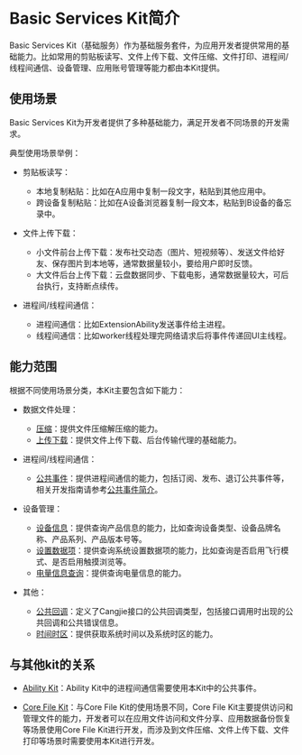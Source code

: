 # Basic Services Kit简介

Basic Services Kit（基础服务）作为基础服务套件，为应用开发者提供常用的基础能力。比如常用的剪贴板读写、文件上传下载、文件压缩、文件打印、进程间/线程间通信、设备管理、应用账号管理等能力都由本Kit提供。

## 使用场景

Basic Services Kit为开发者提供了多种基础能力，满足开发者不同场景的开发需求。

典型使用场景举例：

- 剪贴板读写：
    - 本地复制粘贴：比如在A应用中复制一段文字，粘贴到其他应用中。
    - 跨设备复制粘贴：比如在A设备浏览器复制一段文本，粘贴到B设备的备忘录中。

- 文件上传下载：
    - 小文件前台上传下载：发布社交动态（图片、短视频等）、发送文件给好友、保存图片到本地等，通常数据量较小，要给用户即时反馈。
    - 大文件后台上传下载：云盘数据同步、下载电影，通常数据量较大，可后台执行，支持断点续传。

- 进程间/线程间通信：
    - 进程间通信：比如ExtensionAbility发送事件给主进程。
    - 线程间通信：比如worker线程处理完网络请求后将事件传递回UI主线程。

## 能力范围

根据不同使用场景分类，本Kit主要包含如下能力：

- 数据文件处理：
    - [压缩](../../../API_Reference/source_zh_cn/apis/AbilityKit/cj-apis-bundle_manager.md)：提供文件压缩解压缩的能力。
    - [上传下载](../../../API_Reference/source_zh_cn/apis/BasicServicesKit/cj-apis-request-agent.md)：提供文件上传下载、后台传输代理的基础能力。

- 进程间/线程间通信：
    - [公共事件](../../../API_Reference/source_zh_cn/apis/BasicServicesKit/cj-apis-common_event_manager.md)：提供进程间通信的能力，包括订阅、发布、退订公共事件等，相关开发指南请参考[公共事件简介](./common-event/cj-common-event-overview.md)。

- 设备管理：
    - [设备信息](../../../API_Reference/source_zh_cn/apis/BasicServicesKit/cj-apis-device_info.md)：提供查询产品信息的能力，比如查询设备类型、设备品牌名称、产品系列、产品版本号等。
    - [设置数据项](../../../API_Reference/source_zh_cn/apis/BasicServicesKit/cj-apis-settings.md)：提供查询系统设置数据项的能力，比如查询是否启用飞行模式、是否启用触摸浏览等。
    - [电量信息查询](../../../API_Reference/source_zh_cn/apis/BasicServicesKit/cj-apis-battery_info.md)：提供查询电量信息的能力。

- 其他：
    - [公共回调](../../../API_Reference/source_zh_cn/apis/BasicServicesKit/cj-apis-base.md)：定义了Cangjie接口的公共回调类型，包括接口调用时出现的公共回调和公共错误信息。
    - [时间时区](../../../API_Reference/source_zh_cn/apis/BasicServicesKit/cj-apis-system_date_time.md)：提供获取系统时间以及系统时区的能力。

## 与其他kit的关系

- [Ability Kit](../../../API_Reference/source_zh_cn/apis/AbilityKit/cj-apis-ability.md)：Ability Kit中的进程间通信需要使用本Kit中的公共事件。

- [Core File Kit](../../../API_Reference/source_zh_cn/apis/CoreFileKit/cj-apis-file_fs.md)：与Core File Kit的使用场景不同，Core File Kit主要提供访问和管理文件的能力，开发者可以在应用文件访问和文件分享、应用数据备份恢复等场景使用Core File Kit进行开发，而涉及到文件压缩、文件上传下载、文件打印等场景时需要使用本Kit进行开发。
